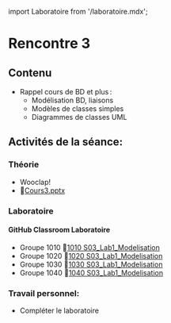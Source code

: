 import Laboratoire from '/laboratoire.mdx';

# Rencontre 3

## Contenu
- Rappel cours de BD et plus : 
  - Modélisation BD, liaisons 
  - Modèles de classes simples  
  - Diagrammes de classes UML

## Activités de la séance: 
### Théorie
- Wooclap!
- 🔗[Cours3.pptx](https://cegepedouardmontpetit.sharepoint.com/:p:/s/CMT420InformatiqueComitesCours-3W6/ERF-b_Tc8ppEmStCQFs5sRcBct67IEmEwHtjezupRgXWCw?e=NF6EFO)

### Laboratoire
#### GitHub Classroom Laboratoire

- Groupe 1010 🔗[1010 S03_Lab1_Modelisation](https://classroom.github.com/a/3ef_FYUo)
- Groupe 1020 🔗[1020 S03_Lab1_Modelisation](https://classroom.github.com/a/6_iZUnAz)
- Groupe 1030 🔗[1030 S03_Lab1_Modelisation](https://classroom.github.com/a/JsCNSe4s)
- Groupe 1040 🔗[1040 S03_Lab1_Modelisation](https://classroom.github.com/a/9QYYONg4)

### Travail personnel: 
- Compléter le laboratoire